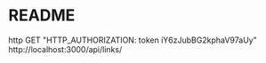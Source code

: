 # README

http GET "HTTP_AUTHORIZATION: token iY6zJubBG2kphaV97aUy" http://localhost:3000/api/links/
